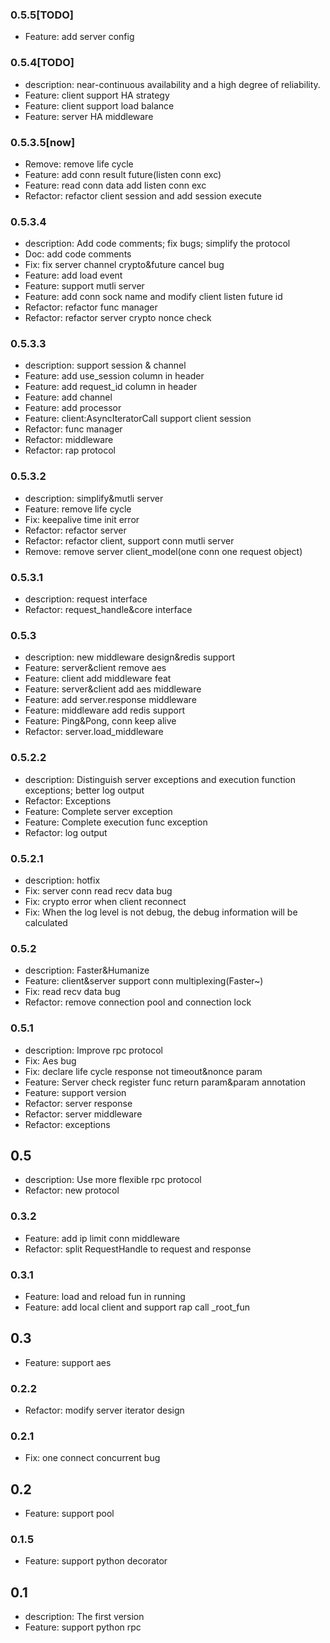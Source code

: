 ### 0.5.5[TODO]
 - Feature: add server config
 
### 0.5.4[TODO]
 - description: near-continuous availability and a high degree of reliability.
 - Feature: client support HA strategy
 - Feature: client support load balance
 - Feature: server HA middleware
 
### 0.5.3.5[now]
 - Remove: remove life cycle
 - Feature: add conn result future(listen conn exc)
 - Feature: read conn data add listen conn exc
 - Refactor: refactor client session and add session execute

### 0.5.3.4
 - description: Add code comments; fix bugs; simplify the protocol
 - Doc: add code comments
 - Fix: fix server channel crypto&future cancel bug
 - Feature: add load event
 - Feature: support mutli server
 - Feature: add conn sock name and modify client listen future id
 - Refactor: refactor func manager
 - Refactor: refactor server crypto nonce check
 
### 0.5.3.3
 - description: support session & channel
 - Feature: add use_session column in header
 - Feature: add request_id column in header
 - Feature: add channel
 - Feature: add processor
 - Feature: client:AsyncIteratorCall support client session
 - Refactor: func manager
 - Refactor: middleware
 - Refactor: rap protocol

### 0.5.3.2
 - description: simplify&mutli server
 - Feature: remove life cycle
 - Fix: keepalive time init error
 - Refactor: refactor server
 - Refactor: refactor client, support conn mutli server
 - Remove: remove server client_model(one conn one request object)
 
### 0.5.3.1
 - description: request interface 
 - Refactor: request_handle&core interface

### 0.5.3
 - description: new middleware design&redis support
 - Feature: server&client remove aes
 - Feature: client add middleware feat
 - Feature: server&client add aes middleware
 - Feature: add server.response middleware
 - Feature: middleware add redis support
 - Feature: Ping&Pong, conn keep alive 
 - Refactor: server.load_middleware

### 0.5.2.2
 - description: Distinguish server exceptions and execution function exceptions; better log output
 - Refactor: Exceptions
 - Feature: Complete server exception
 - Feature: Complete execution func exception
 - Refactor: log output
 
### 0.5.2.1
 - description: hotfix
 - Fix: server conn read recv data bug
 - Fix: crypto error when client reconnect 
 - Fix: When the log level is not debug, the debug information will be calculated

### 0.5.2
 - description: Faster&Humanize
 - Feature: client&server support conn multiplexing(Faster~)
 - Fix: read recv data bug
 - Refactor: remove connection pool and connection lock

### 0.5.1
 - description: Improve rpc protocol
 - Fix: Aes bug
 - Fix: declare life cycle response not timeout&nonce param
 - Feature: Server check register func return param&param  annotation
 - Feature: support version
 - Refactor: server response
 - Refactor: server middleware
 - Refactor: exceptions

## 0.5
 - description: Use more flexible rpc protocol
 - Refactor: new protocol

### 0.3.2
 - Feature: add ip limit conn middleware
 - Refactor: split RequestHandle to request and response

### 0.3.1
 - Feature: load and reload fun in running
 - Feature: add local client and support rap call _root_fun

## 0.3
 - Feature: support aes

### 0.2.2 
 - Refactor: modify server iterator design

### 0.2.1 
 - Fix: one connect concurrent bug

## 0.2
 - Feature: support pool

### 0.1.5
 - Feature: support python decorator

## 0.1
 - description: The first version
 - Feature: support python rpc
 
